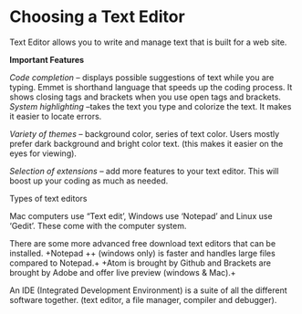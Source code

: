 # Choosing a Text Editor 

Text Editor allows you to write and manage text that is built for a web site.

**Important Features**

*Code completion* – displays possible suggestions of text while you are typing.  Emmet is shorthand language that speeds up the coding process. It shows closing tags and brackets when you use open tags and brackets.
*System highlighting* –takes the text you type and colorize the text. It makes it easier to locate errors.

*Variety of themes* – background color, series of text color. Users mostly prefer dark background and bright color text. (this makes it easier on the eyes for viewing).

*Selection of extensions* – add more features to your text editor. This will boost up your coding as much as needed.

Types of text editors

Mac computers use “Text edit’, Windows use ‘Notepad’ and Linux use ‘Gedit’. These come with the computer system.

There are some more advanced free download text editors that can be installed.
+Notepad ++ (windows only) is faster and handles large files compared to Notepad.+
+Atom is brought by Github and Brackets are brought by Adobe and offer live preview (windows & Mac).+

An IDE (Integrated Development Environment) is a suite of all the different software
together. (text editor, a file manager, compiler and debugger).


